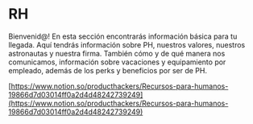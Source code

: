 # RH

Bienvenid@! En esta sección encontrarás información básica para tu llegada. Aquí tendrás información sobre PH, nuestros valores, nuestros astronautas y nuestra firma. También cómo y de qué  manera nos comunicamos, información sobre vacaciones y equipamiento por empleado, además de los perks y beneficios por ser de PH.

[https://www.notion.so/producthackers/Recursos-para-humanos-19866d7d03014ff0a2d4d48242739249](https://www.notion.so/producthackers/Recursos-para-humanos-19866d7d03014ff0a2d4d48242739249)
